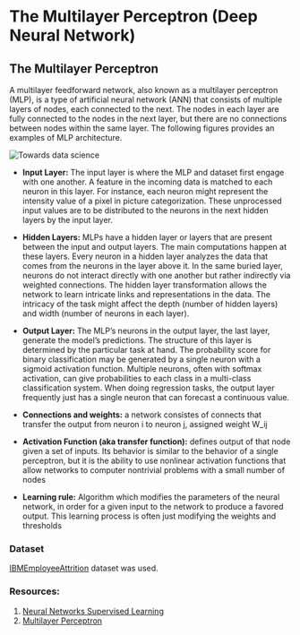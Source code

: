 # The Multilayer Perceptron (Deep Neural Network)

## The Multilayer Perceptron

A multilayer feedforward network, also known as a multilayer perceptron (MLP), is a type of artificial neural network (ANN) that consists of multiple layers of nodes, each connected to the next. The nodes in each layer are fully connected to the nodes in the next layer, but there are no connections between nodes within the same layer. The following figures provides an examples of MLP architecture.

![Towards data science](https://miro.medium.com/v2/resize:fit:720/format:webp/1*MF1q2Q3fbpYlXX8fZUiwpA.png)

*   **Input Layer:** The input layer is where the MLP and dataset first engage with one another. A feature in the incoming data is matched to each neuron in this layer. For instance, each neuron might represent the intensity value of a pixel in picture categorization. These unprocessed input values are to be distributed to the neurons in the next hidden layers by the input layer.

*    **Hidden Layers:** MLPs have a hidden layer or layers that are present between the input and output layers. The main computations happen at these layers. Every neuron in a hidden layer analyzes the data that comes from the neurons in the layer above it. In the same buried layer, neurons do not interact directly with one another but rather indirectly via weighted connections. The hidden layer transformation allows the network to learn intricate links and representations in the data. The intricacy of the task might affect the depth (number of hidden layers) and width (number of neurons in each layer).

*   **Output Layer:** The MLP’s neurons in the output layer, the last layer, generate the model’s predictions. The structure of this layer is determined by the particular task at hand. The probability score for binary classification may be generated by a single neuron with a sigmoid activation function. Multiple neurons, often with softmax activation, can give probabilities to each class in a multi-class classification system. When doing regression tasks, the output layer frequently just has a single neuron that can forecast a continuous value.

*   **Connections and weights:** a network consistes of connects that transfer the output from neuron i to neuron j, assigned weight W_ij 
*   **Activation Function (aka transfer function):** defines output of that node given a set of inputs. Its behavior is similar to the behavior of a single perceptron, but it is the ability to use nonlinear activation functions that allow networks to computer nontrivial problems with a small number of nodes
*   **Learning rule:** Algorithm which modifies the parameters of the neural network, in order for a given input to the network to produce a favored output. This learning process is often just modifying the weights and thresholds



### Dataset

[IBMEmployeeAttrition](https://www.kaggle.com/datasets/pavansubhasht/ibm-hr-analytics-attrition-dataset) dataset was used.


### Resources:
1.  [Neural Networks Supervised Learning](https://scikit-learn.org/stable/modules/neural_networks_supervised.html)
2.  [Multilayer Perceptron](https://towardsdatascience.com/multilayer-perceptron-explained-with-a-real-life-example-and-python-code-sentiment-analysis-cb408ee93141)

